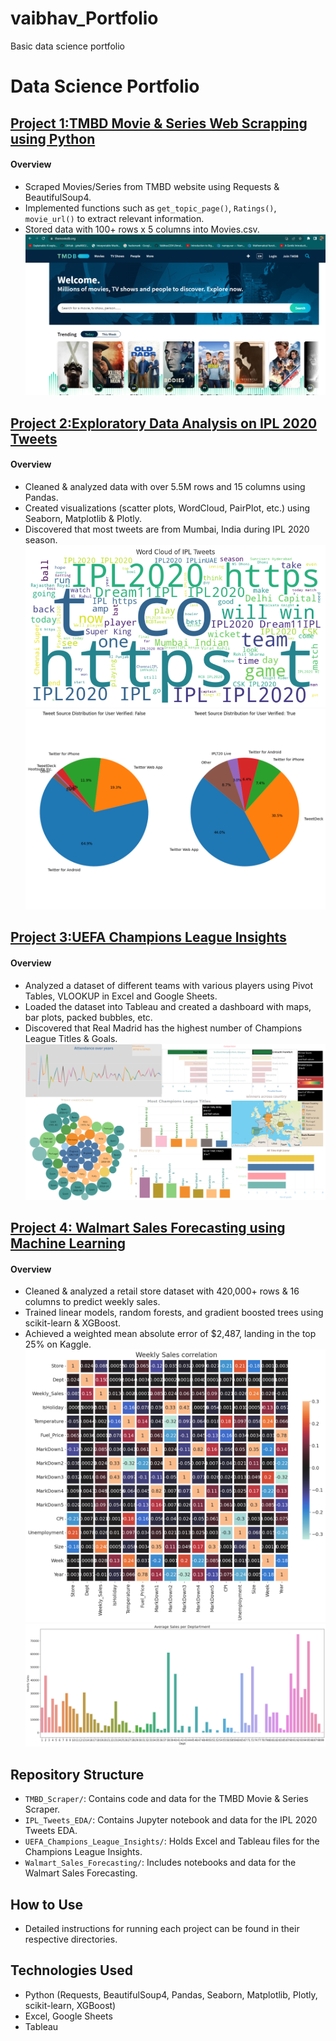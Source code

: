 # vaibhav_Portfolio
Basic data science portfolio
  # Data Science Portfolio

## [Project 1:TMBD Movie & Series Web Scrapping using Python](https://github.com/Vaibhav2204/Webscrapping)

#### Overview
- Scraped Movies/Series from TMBD website using Requests & BeautifulSoup4.
- Implemented functions such as `get_topic_page()`, `Ratings()`, `movie_url()` to extract relevant information.
- Stored data with 100+ rows x 5 columns into Movies.csv.
  ![Tmbd front page](https://github.com/Vaibhav2204/portfolio_3/blob/main/images/f9C3y66.png)

## [Project 2:Exploratory Data Analysis on IPL 2020 Tweets](https://github.com/Vaibhav2204/EDA_project)

#### Overview
- Cleaned & analyzed data with over 5.5M rows and 15 columns using Pandas.
- Created visualizations (scatter plots, WordCloud, PairPlot, etc.) using Seaborn, Matplotlib & Plotly.
- Discovered that most tweets are from Mumbai, India during IPL 2020 season.
![](https://github.com/Vaibhav2204/portfolio_3/blob/main/images/download%20(2).png)
![](https://github.com/Vaibhav2204/portfolio_3/blob/main/images/download.png)

## [Project 3:UEFA Champions League Insights](https://github.com/Vaibhav2204/Tableau)

#### Overview
- Analyzed a dataset of different teams with various players using Pivot Tables, VLOOKUP in Excel and Google Sheets.
- Loaded the dataset into Tableau and created a dashboard with maps, bar plots, packed bubbles, etc.
- Discovered that Real Madrid has the highest number of Champions League Titles & Goals.
![Dashboard](https://github.com/Vaibhav2204/portfolio_3/blob/main/images/Dashboard%202.png)

## [Project 4: Walmart Sales Forecasting using Machine Learning](https://github.com/Vaibhav2204/Ml_project)

#### Overview
- Cleaned & analyzed a retail store dataset with 420,000+ rows & 16 columns to predict weekly sales.
- Trained linear models, random forests, and gradient boosted trees using scikit-learn & XGBoost.
- Achieved a weighted mean absolute error of $2,487, landing in the top 25% on Kaggle.
![](https://github.com/Vaibhav2204/portfolio_3/blob/main/images/download%20(3).png)
![](https://github.com/Vaibhav2204/portfolio_3/blob/main/images/download%20(1).png)

## Repository Structure

- `TMBD_Scraper/`: Contains code and data for the TMBD Movie & Series Scraper.
- `IPL_Tweets_EDA/`: Contains Jupyter notebook and data for the IPL 2020 Tweets EDA.
- `UEFA_Champions_League_Insights/`: Holds Excel and Tableau files for the Champions League Insights.
- `Walmart_Sales_Forecasting/`: Includes notebooks and data for the Walmart Sales Forecasting.

## How to Use

- Detailed instructions for running each project can be found in their respective directories.

## Technologies Used

- Python (Requests, BeautifulSoup4, Pandas, Seaborn, Matplotlib, Plotly, scikit-learn, XGBoost)
- Excel, Google Sheets
- Tableau


